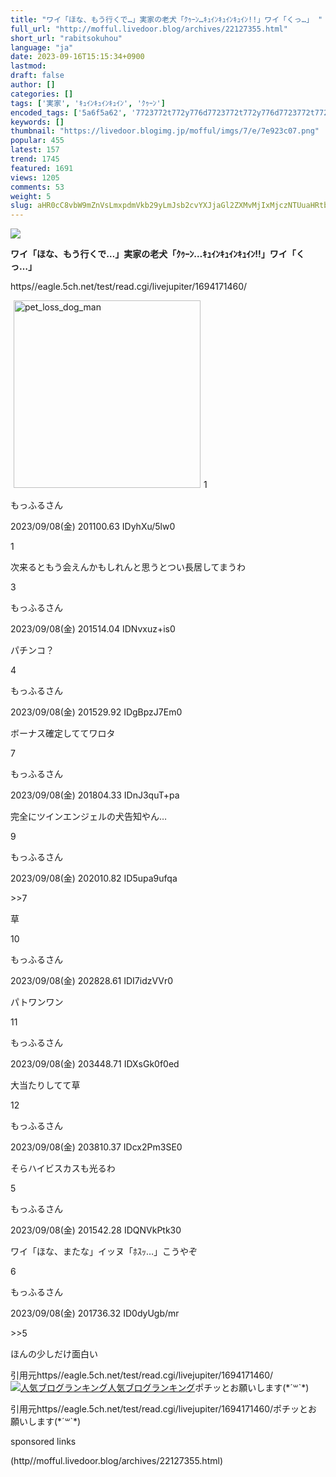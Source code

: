 ```yaml
---
title: "ワイ「ほな、もう行くで…」実家の老犬「ｸｩｰﾝ…ｷｭｲﾝｷｭｲﾝｷｭｲﾝ!!」ワイ「くっ…」 "
full_url: "http://mofful.livedoor.blog/archives/22127355.html"
short_url: "rabitsokuhou"
language: "ja"
date: 2023-09-16T15:15:34+0900
lastmod: 
draft: false
author: []
categories: []
tags: ['実家', 'ｷｭｲﾝｷｭｲﾝｷｭｲﾝ', 'ｸｩｰﾝ']
encoded_tags: ['5a6f5a62', '7723772t772y776d7723772t772y776d7723772t772y776d', '7724772p772w776d']
keywords: []
thumbnail: "https://livedoor.blogimg.jp/mofful/imgs/7/e/7e923c07.png"
popular: 455
latest: 157
trend: 1745
featured: 1691
views: 1205
comments: 53
weight: 5
slug: aHR0cC8vbW9mZnVsLmxpdmVkb29yLmJsb2cvYXJjaGl2ZXMvMjIxMjczNTUuaHRtbA==
---
```


![](https://livedoor.blogimg.jp/mofful/imgs/7/e/7e923c07.png)

<div><p><b><p>ワイ「ほな、もう行くで…」実家の老犬「ｸｩｰﾝ…ｷｭｲﾝｷｭｲﾝｷｭｲﾝ!!」ワイ「くっ…」</p></b> https//eagle.5ch.net/test/read.cgi/livejupiter/1694171460/</p><img src='https//livedoor.blogimg.jp/mofful/imgs/7/e/7e923c07.png' width='299' height='300' border='0' alt='pet_loss_dog_man' hspace='5' class='pict'>1 <p>もっふるさん</p> <p> 2023/09/08(金) 201100.63 IDyhXu/5lw0</p><p>1</p><p class='t_b'> 次来るともう会えんかもしれんと思うとつい長居してまうわ </p> <p class='t_h'>3 <p>もっふるさん</p> <p> 2023/09/08(金) 201514.04 IDNvxuz+is0</p></p> <p class='t_b'> パチンコ？ </p> <p class='t_h'>4 <p>もっふるさん</p> <p> 2023/09/08(金) 201529.92 IDgBpzJ7Em0</p></p> <p class='t_b'> ボーナス確定しててワロタ</p> <p class='t_h'>7 <p>もっふるさん</p> <p> 2023/09/08(金) 201804.33 IDnJ3quT+pa</p></p> <p class='t_b'> 完全にツインエンジェルの犬告知やん… </p> <p class='t_h t_i'>9 <p>もっふるさん</p> <p> 2023/09/08(金) 202010.82 ID5upa9ufqa</p></p> <p class='t_b t_i'> <p class='anchor'>>>7</p> 草 </p> <p class='t_h'>10 <p>もっふるさん</p> <p> 2023/09/08(金) 202828.61 IDI7idzVVr0</p></p> <p class='t_b'> パトワンワン </p> <p class='t_h'>11 <p>もっふるさん</p> <p> 2023/09/08(金) 203448.71 IDXsGk0f0ed</p></p> <p class='t_b'> 大当たりしてて草 </p> <p class='t_h'>12 <p>もっふるさん</p> <p> 2023/09/08(金) 203810.37 IDcx2Pm3SE0</p></p> <p class='t_b'> そらハイビスカスも光るわ </p><p class='t_h'>5 <p>もっふるさん</p> <p>2023/09/08(金) 201542.28 IDQNVkPtk30</p></p><p class='t_b'>ワイ「ほな、またな」イッヌ「ﾎｽｯ…」こうやぞ</p><p class='t_h t_i'>6 <p>もっふるさん</p> <p>2023/09/08(金) 201736.32 ID0dyUgb/mr</p></p><p class='t_b t_i'><p class='anchor'>>>5</p>ほんの少しだけ面白い</p> 引用元https//eagle.5ch.net/test/read.cgi/livejupiter/1694171460/<a href='//blog.with2.net/link/?2036932'><img src='https//blog.with2.net/img/banner/banner_21.gif' title='人気ブログランキング'></a><a href='//blog.with2.net/link/?2036932'>人気ブログランキング</a>ポチッとお願いします(*´꒳`*)<img border='0' width='1' height='1' src='https//www11.a8.net/0.gif?a8mat=3BDUGQ+4RHMA+2HOM+BS629' alt=''> <p>引用元https//eagle.5ch.net/test/read.cgi/livejupiter/1694171460/ポチッとお願いします(*´꒳`*)</p> <p></p>sponsored links </div>

(http//mofful.livedoor.blog/archives/22127355.html)
